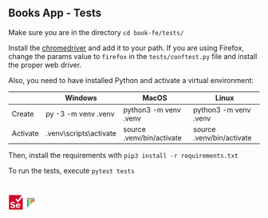 ## Books App - Tests

Make sure you are in the directory ```cd book-fe/tests/```

Install the [chromedriver](https://chromedriver.chromium.org/downloads) and add it to your path. If you are using Firefox, change the params value to ```firefox``` in the ```tests/conftest.py``` file and install the proper web driver.

Also, you need to have installed Python and activate a virtual environment:

|          | Windows                | MacOS                     | Linux                     |
|----------|------------------------|---------------------------|---------------------------|
| Create   | py -3 -m venv .venv    | python3 -m venv .venv     | python3 -m venv .venv     |
| Activate | .venv\scripts\activate | source .venv/bin/activate | source .venv/bin/activate |

Then, install the requirements with ```pip3 install -r requirements.txt```

To run the tests, execute ```pytest tests``` 

#

<a href="#">
    <img align="left" width="30" src="https://github.com/devicons/devicon/blob/master/icons/selenium/selenium-original.svg" alt="Selenium">
    <img align="left" width="30" src="https://github.com/devicons/devicon/blob/master/icons/pytest/pytest-original.svg" alt="pytest">
</a>